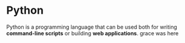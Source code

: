 # Python

Python is a programming language that can be used both for writing **command-line scripts** or building **web applications**.
grace was here